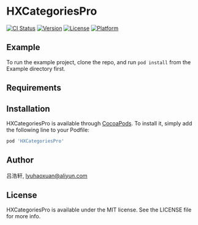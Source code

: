 # HXCategoriesPro

[![CI Status](https://img.shields.io/travis/吕浩轩/HXCategoriesPro.svg?style=flat)](https://travis-ci.org/吕浩轩/HXCategoriesPro)
[![Version](https://img.shields.io/cocoapods/v/HXCategoriesPro.svg?style=flat)](https://cocoapods.org/pods/HXCategoriesPro)
[![License](https://img.shields.io/cocoapods/l/HXCategoriesPro.svg?style=flat)](https://cocoapods.org/pods/HXCategoriesPro)
[![Platform](https://img.shields.io/cocoapods/p/HXCategoriesPro.svg?style=flat)](https://cocoapods.org/pods/HXCategoriesPro)

## Example

To run the example project, clone the repo, and run `pod install` from the Example directory first.

## Requirements

## Installation

HXCategoriesPro is available through [CocoaPods](https://cocoapods.org). To install
it, simply add the following line to your Podfile:

```ruby
pod 'HXCategoriesPro'
```

## Author

吕浩轩, lyuhaoxuan@aliyun.com

## License

HXCategoriesPro is available under the MIT license. See the LICENSE file for more info.
